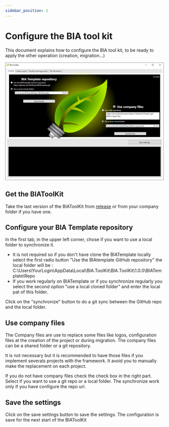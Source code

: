 ```yaml
---
sidebar_position: 1
---
```


# Configure the BIA tool kit
This document explains how to configure the BIA tool kit, to be ready to apply the other operation (creation, migration...)

![BIAToolKitConfig](../Images/BIAToolKit/Config.PNG)

## Get the BIAToolKit
Take the last version of the BIAToolKit from [release](https://github.com/BIATeam/BIAToolKit/releases) or from your company folder if you have one. 

## Configure your BIA Template repository
In the first tab, in the upper left corner, chose if you want to use a local folder to synchronize it.
* It is not required so if you don't have clone the BIATemplate locally select the first radio button "Use the BIAtemplate GitHub repository" the local folder will be : C:\Users\YourLogin\AppData\Local\BIA.ToolKit\BIA.ToolKit\1.0.0\BIATemplate\Repo
* If you work regularly on BIATemplate or if you synchronize regularly you select the second option "use a local cloned folder" and enter the local pat of this folder.

Click on the "synchronize" button to do a git sync between the GitHub repo and the local folder.

## Use company files 
The Company files are use to replace some files like logos, configuration files at the creation of the project or during migration.
The company files can be a shared folder or a git repository.

It is not necessary but it is recommended to have those files if you implement severals projects with the framework. It avoid you to manually make the replacement on each project.

If you do not have company files check the check box in the right part.
Select if you want to use a git repo or a local folder.
The synchronize work only if you have configure the repo url.

## Save the settings
Click on the save settings button to save the settings. The configuration is save for the next start of the BIAToolKit